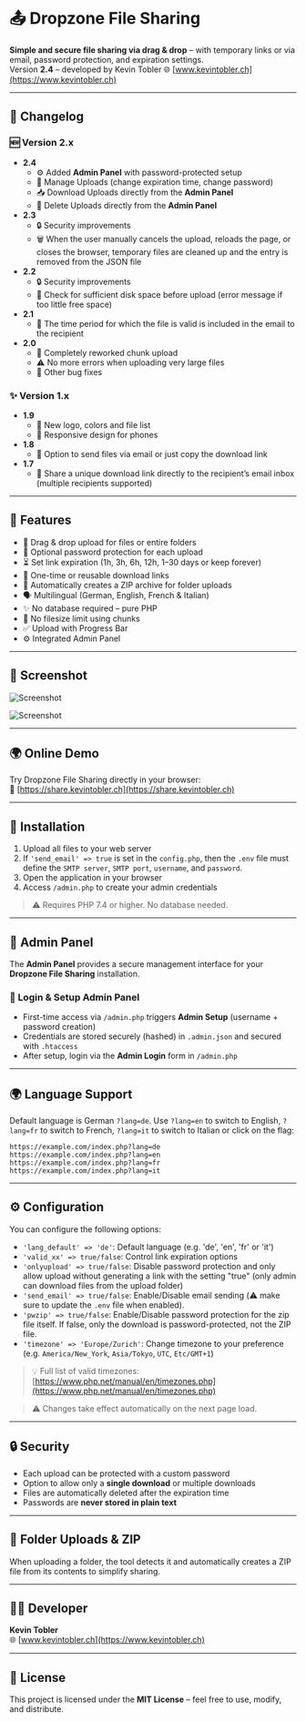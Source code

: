 # 📤 Dropzone File Sharing

**Simple and secure file sharing via drag & drop** – with temporary links or via email, password protection, and expiration settings.  
Version **2.4** – developed by Kevin Tobler 🌐 [www.kevintobler.ch](https://www.kevintobler.ch)

---

## 🔄 Changelog

### 🆕 Version 2.x
- **2.4**
  - ⚙️ Added **Admin Panel** with password-protected setup
  - 📎 Manage Uploads (change expiration time, change password)
  - 📥 Download Uploads directly from the **Admin Panel**
  - 🧹 Delete Uploads directly from the **Admin Panel**
- **2.3**
  - 🔒 Security improvements  
  - 🗑️ When the user manually cancels the upload, reloads the page, or closes the browser, temporary files are cleaned up and the entry is removed from the JSON file
- **2.2**
  - 🔒 Security improvements  
  - 💾 Check for sufficient disk space before upload (error message if too little free space)  
- **2.1**
  - 📧 The time period for which the file is valid is included in the email to the recipient
- **2.0**
  - 📘 Completely reworked chunk upload  
  - ⚠️ No more errors when uploading very large files  
  - 🐞 Other bug fixes  

### ✨ Version 1.x
- **1.9**
  - 📘 New logo, colors and file list  
  - 📱 Responsive design for phones  
- **1.8**
  - 📧 Option to send files via email or just copy the download link  
- **1.7**
  - 📧 Share a unique download link directly to the recipient’s email inbox (multiple recipients supported)  
  
---

## 🚀 Features

- 📂 Drag & drop upload for files or entire folders  
- 🔐 Optional password protection for each upload  
- ⏳ Set link expiration (1h, 3h, 6h, 12h, 1–30 days or keep forever)  
- 🔁 One-time or reusable download links  
- 📎 Automatically creates a ZIP archive for folder uploads  
- 🗣️ Multilingual (German, English, French & Italian)  
- ✨ No database required – pure PHP
- 🚫 No filesize limit using chunks
- ✅ Upload with Progress Bar
- ⚙️ Integrated Admin Panel

---

## 📸 Screenshot

![Screenshot](https://online.kevintobler.ch/projectimages/DropzoneFileSharingV2-4.png)

![Screenshot](https://online.kevintobler.ch/projectimages/DropzoneFileSharingV2-4_AdminPanel.png)

---

## 🌍 Online Demo

Try Dropzone File Sharing directly in your browser:  
🔗 [https://share.kevintobler.ch](https://share.kevintobler.ch)

---

## 🔧 Installation

1. Upload all files to your web server
2. If `'send_email' => true` is set in the `config.php`, then the `.env` file must define the `SMTP server`, `SMTP port`, `username`, and `password`.
3. Open the application in your browser
4. Access `/admin.php` to create your admin credentials

> ⚠️ Requires PHP 7.4 or higher. No database needed.

---

## 🧭 Admin Panel

The **Admin Panel** provides a secure management interface for your **Dropzone File Sharing** installation.

### 🔐 Login & Setup Admin Panel
- First-time access via `/admin.php` triggers **Admin Setup** (username + password creation)
- Credentials are stored securely (hashed) in `.admin.json` and secured with `.htaccess`
- After setup, login via the **Admin Login** form in `/admin.php`

---

## 🌍 Language Support

Default language is German `?lang=de`. Use `?lang=en` to switch to English, `?lang=fr` to switch to French, `?lang=it` to switch to Italian or click on the flag:

```
https://example.com/index.php?lang=de
https://example.com/index.php?lang=en
https://example.com/index.php?lang=fr
https://example.com/index.php?lang=it
```

---

## ⚙️ Configuration

You can configure the following options:

- `'lang_default' => 'de'`: Default language (e.g. 'de', 'en', 'fr' or 'it')
- `'valid_xx' => true/false`: Control link expiration options
- `'onlyupload' => true/false`: Disable password protection and only allow upload without generating a link with the setting "true" (only admin can download files from the upload folder)
- `'send_email' => true/false`: Enable/Disable email sending (⚠️ make sure to update the `.env` file when enabled).
- `'pwzip' => true/false`: Enable/Disable password protection for the zip file itself. If false, only the download is password-protected, not the ZIP file.
- `'timezone' => 'Europe/Zurich'`: Change timezone to your preference (e.g. `America/New_York`, `Asia/Tokyo`, `UTC`, `Etc/GMT+1`)

> 💡 Full list of valid timezones: [https://www.php.net/manual/en/timezones.php](https://www.php.net/manual/en/timezones.php)

> ⚠️ Changes take effect automatically on the next page load.

---

## 🔒 Security

- Each upload can be protected with a custom password  
- Option to allow only a **single download** or multiple downloads  
- Files are automatically deleted after the expiration time
- Passwords are **never stored in plain text**

---

## 📁 Folder Uploads & ZIP

When uploading a folder, the tool detects it and automatically creates a ZIP file from its contents to simplify sharing.

---

## 🧑‍💻 Developer

**Kevin Tobler**  
🌐 [www.kevintobler.ch](https://www.kevintobler.ch)

---

## 📜 License

This project is licensed under the **MIT License** – feel free to use, modify, and distribute.

